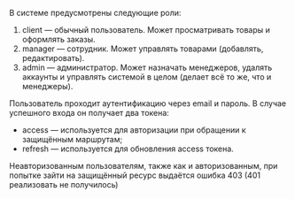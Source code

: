 В системе предусмотрены следующие роли:

1) client — обычный пользователь. Может просматривать товары и оформлять заказы.
2) manager — сотрудник. Может управлять товарами (добавлять, редактировать).
3) admin — администратор. Может назначать менеджеров, удалять аккаунты и управлять системой в целом (делает всё то же, что и менеджеры).

Пользователь проходит аутентификацию через email и пароль. В случае успешного входа он получает два токена:

- access — используется для авторизации при обращении к защищённым маршрутам;
- refresh — используется для обновления access токена.

Неавторизованным пользователям, также как и авторизованным, при попытке зайти на защищённый ресурс выдаётся ошибка 403 (401 реализовать не получилось) 
